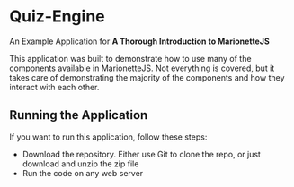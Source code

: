 # Quiz-Engine

An Example Application for **A Thorough Introduction to MarionetteJS**

This application was built to demonstrate how to use many of the components available in MarionetteJS. Not everything is covered, but it takes care of demonstrating the majority of the components and how they interact with each other.

## Running the Application

If you want to run this application, follow these steps:
* Download the repository. Either use Git to clone the repo, or just download and unzip the zip file
* Run the code on any web server

